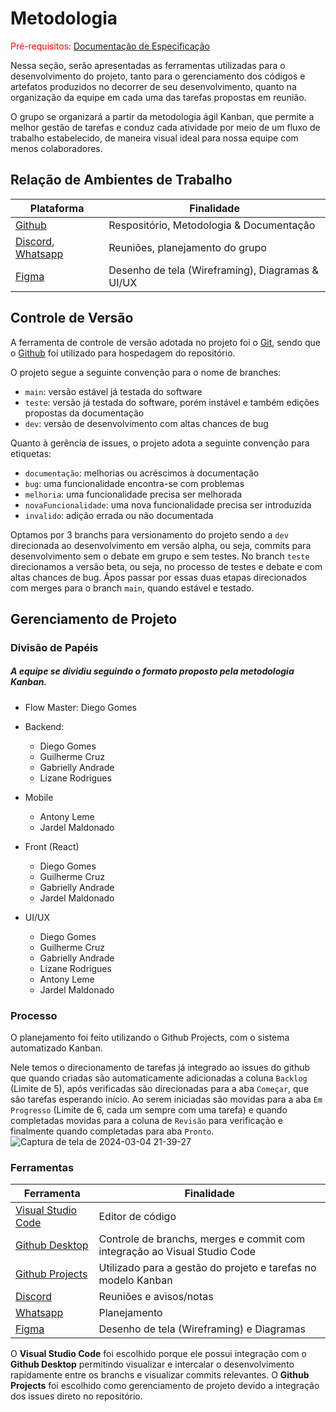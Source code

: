 
# Metodologia

<span style="color:red">Pré-requisitos: <a href="2-Especificação do Projeto.md"> Documentação de Especificação</a></span>

Nessa seção, serão apresentadas as ferramentas utilizadas para o desenvolvimento do projeto, tanto para o gerenciamento dos códigos e artefatos produzidos no decorrer de seu desenvolvimento, quanto na organização da equipe em cada uma das tarefas propostas em reunião.

O grupo se organizará a partir da metodologia ágil Kanban, que permite a melhor gestão de tarefas e conduz cada atividade por meio de um fluxo de trabalho estabelecido, de maneira visual ideal para nossa equipe com menos colaboradores.

## Relação de Ambientes de Trabalho


| Plataforma  | Finalidade |
| ------------ | ------------ |
| [Github](https://desktop.github.com/ "Github")  | Respositório, Metodologia & Documentação   |
| [Discord](https://discord.com/ "Discord"), [Whatsapp](https://www.whatsapp.com/?lang=pt_BR "Whatsapp")  | Reuniões, planejamento do grupo |
| [Figma](https://www.figma.com/ "Figma") | Desenho de tela (Wireframing), Diagramas & UI/UX |

## Controle de Versão
A ferramenta de controle de versão adotada no projeto foi o
[Git](https://git-scm.com/), sendo que o [Github](https://github.com)
foi utilizado para hospedagem do repositório.

O projeto segue a seguinte convenção para o nome de branches:

- `main`: versão estável já testada do software
- `teste`: versão já testada do software, porém instável e também edições propostas da  documentação
- `dev`: versão de desenvolvimento com altas chances de bug

Quanto à gerência de issues, o projeto adota a seguinte convenção para
etiquetas:

- `documentação`: melhorias ou acréscimos à documentação
- `bug`: uma funcionalidade encontra-se com problemas
- `melhoria`: uma funcionalidade precisa ser melhorada
- `novaFuncionalidade`: uma nova funcionalidade precisa ser introduzida
- `invalido`: adição errada ou não documentada

Optamos por 3 branchs para versionamento do projeto sendo a `dev` direcionada ao desenvolvimento em versão alpha, ou seja, commits para desenvolvimento sem o debate em grupo e sem testes. No branch `teste` direcionamos a versão beta, ou seja, no processo de testes e debate e com altas chances de bug. Ápos passar por essas duas etapas direcionados com merges para o branch `main`, quando estável e testado.


## Gerenciamento de Projeto

### Divisão de Papéis

##### A equipe se dividiu seguindo o formato proposto pela metodologia Kanban.

- Flow Master: Diego  Gomes

- Backend:
  - Diego  Gomes
  - Guilherme Cruz
  - Gabrielly Andrade
  - Lizane Rodrigues

- Mobile
  - Antony Leme
  - Jardel Maldonado

- Front (React)
  - Diego  Gomes
  - Guilherme Cruz
  - Gabrielly Andrade
  - Jardel Maldonado

- UI/UX
  - Diego  Gomes
  - Guilherme Cruz
  - Gabrielly Andrade
  - Lizane Rodrigues
  - Antony Leme
  - Jardel Maldonado

### Processo

O planejamento foi feito utilizando o Github Projects, com o sistema automatizado Kanban. 

Nele temos o direcionamento de tarefas já integrado ao issues do github que quando criadas são automaticamente adicionadas a coluna `Backlog` (Limite de 5), após verificadas são direcionadas para a aba `Começar`, que são tarefas esperando início. Ao serem iniciadas são movidas para a aba `Em Progresso` (Limite de 6, cada um sempre com uma tarefa) e quando completadas movidas para a coluna de `Revisão` para verificação e finalmente quando completadas para aba `Pronto`.
![Captura de tela de 2024-03-04 21-39-27](https://github.com/ICEI-PUC-Minas-PMV-ADS/dashdine/assets/98277143/e2c05cf3-7d47-4670-975f-dc5719daca15)


### Ferramentas


| Ferramenta  | Finalidade |
| ------------ | ------------ |
| [Visual Studio Code](https://code.visualstudio.com/ "Visual Studio Code") | Editor de código |
| [Github Desktop](https://desktop.github.com/ "Github Desktop")  | Controle de branchs, merges e commit com integração ao Visual Studio Code   |
| [Github Projects](https://docs.github.com/en/issues/planning-and-tracking-with-projects/learning-about-projects/about-projects "Github Projects")  | Utilizado para a gestão do projeto e tarefas no modelo Kanban |
| [Discord](https://discord.com/ "Discord")  | Reuniões e avisos/notas |
| [Whatsapp](https://www.whatsapp.com/?lang=pt_BR "Whatsapp")   | Planejamento |
| [Figma](https://www.figma.com/ "Figma") | Desenho de tela (Wireframing) e Diagramas |

O **Visual Studio Code** foi escolhido porque ele possui integração com o **Github Desktop** permitindo visualizar e intercalar o desenvolvimento rapidamente entre os branchs e visualizar commits relevantes.
O **Github Projects** foi escolhido como gerenciamento de projeto devido a integração dos issues direto no repositório.
